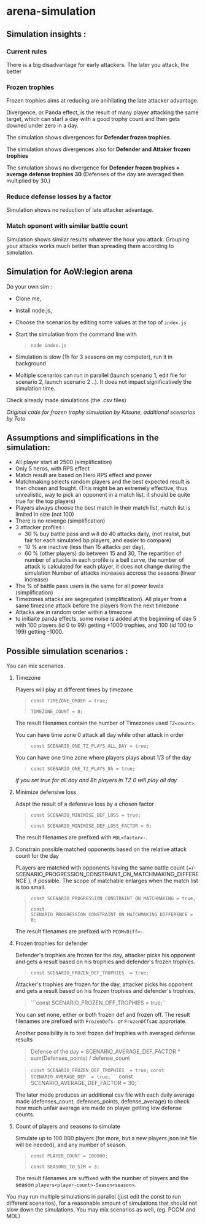 # arena-simulation

## Simulation insights :

### Current rules

There is a big disadvantage for early attackers. The later you attack, the better

### Frozen trophies

Frozen trophies aims at reducing are anihilating the late attacker advantage.

Divergence, or Panda effect, is the result of many player attacking the same target, which can start a day with a good trophy count and then gets downed under zero in a day.

The simulation shows divergences for **Defender frozen trophies**.

The simulation shows divergences also for **Defender and Attaker frozen trophies**

The simulation shows no divergence for **Defender frozen trophies + average defense trophies  30**  (Defenses of the day are averaged then multiplied by 30.)

### Reduce defense losses by a factor

Simulation shows no reduction of late attacker advantage.

### Match oponent with similar battle count

Simulation shows similar results whatever the hour you attack. Grouping your attacks works much better than spreading them according to simulation.


## Simulation for AoW:legion arena

Do your own sim :
- Clone me,
- Install node.js, 
- Choose the scenarios by editing some values at the top of `index.js`
- Start the simulation from the command line with 

    > `node index.js` 


- Simulation is slow (1h for 3 seasons on my computer), run it in background
- Multiple scenarios can run in parallel (launch scenario 1, edit file for scenario 2, launch scenario 2 ..). It does not impact significatively the simulation time.

Check already made simulations (the .csv files)

*Original code for frozen trophy simulation by Kitsune, additional scenarios by Toto*

## Assumptions and simplifications in the simulation:

- All player start at 2500 (simplification)
- Only 5 heros, with RPS effect
- Match result are based on Hero RPS effect and power
- Matchmaking selects random players and the best expected result is then chosen and fought. (This might be an extremely effective, thus unrealistic, way to pick an opponent in a match list, it should be quite true for the top players)
- Players always choose the best match in their match list, match list is limited in size (not 100)
- There is no revenge (simplification)
- 3 attacker profiles :
    - 30 % buy battle pass and will do 40 attacks daily, (not realist, but fair for each simulated bp players, and easier to compare)
    - 10 % are inactive (less than 15 attacks per day),
    - 60 % (other players) do between 15 and 30,
    The repartition of number of attacks in each profile is a bell curve, the number of attack is calculated for each player, it does not change during the simulation 
    Number of attacks increases accross the seasons (linear increase)
- The % of battle pass users is the same for all power levels (simplification)
- Timezones attacks are segregated (simplification). All player from a same timezone attack before the players from the next timezone
- Attacks are in random order within a timezone
- to initiaite panda effects, some noise is added at the beginning of day 5 with 100 players (id 0 to 99) getting +1000 trophies, and 100  (id 100 to 199) getting -1000. 

## Possible simulation scenarios :

You can mix scenarios.

1. Timezone

    Players will play at different times by timezone

    > ```const TIMEZONE_ORDER = true;```
    >
    > ```TIMEZONE_COUNT = 8;```

    The result filenames contain the number of Timezones used `TZ<count>`.

    You can have time zone 0 attack all day while other attack in order

    > ```const SCENARIO_ONE_TZ_PLAYS_ALL_DAY = true;```

    You can have one time zone where players plays about 1/3 of the day 

    > ```const SCENARIO_ONE_TZ_PLAYS_8h = true;```

    *if you set true for all day and 8h players in TZ 0 will play all day*


2. Minimize defensive loss
    
    Adapt the result of a defensive loss by a chosen factor

    > ```const SCENARIO_MINIMISE_DEF_LOSS = true;```
    >
    > ```const SCENARIO_MINIMISE_DEF_LOSS_FACTOR = 0;```


    The result filenames are prefixed with `MDL<factor>-`.

3. Constrain possible matched opponents based on the relative attack count for the day
    
    PLayers are matched with opponents having the same battle count (+/- SCENARIO_PROGRESSION_CONSTRAINT_ON_MATCHMAKING_DIFFERENCE ),  if possible. The scope of matchable enlarges when the match list is too small. 

    > ```const SCENARIO_PROGRESSION_CONSTRAINT_ON_MATCHMAKING = true;``` 
    >
    > ```const SCENARIO_PROGRESSION_CONSTRAINT_ON_MATCHMAKING_DIFFERENCE = 0;``` 

    The result filenames are prefixed with `PCOM<Diff>-`.

4. Frozen trophies for defender
    
    Defender's trophies are frozen for the day, attacker picks his opponent and gets a result based on his trophies and defender's frozen trophies.

    > ```const SCENARIO_FROZEN_DEF_TROPHIES  = true;```

    Attacker's trophies are frozen for the day, attacker picks his opponent and gets a result based on his frozen trophies and defender's trophies.

    > ```const SCENARIO_FROZEN_OFF_TROPHIES  = true;``

    You can set none, either or both frozen def and frozen off.
    The result filenames are prefixed with `FrozenDefs-` or `FrozenOffs`as approriate.
    

    Another possibility is to test frozen def trophies with averaged defense results 
    
    > Defense of the day = SCENARIO_AVERAGE_DEF_FACTOR * sum(Defenses_points) / defense_count


    > ```const SCENARIO_FROZEN_DEF_TROPHIES  = true;```
    > ```const SCENARIO_AVERAGE_DEF  = true;``
    > ```const SCENARIO_AVERAGE_DEF_FACTOR  = 30;``

    The later mode produces an additional csv file with each daily average made (defenses_count, defenses_points, defense_average) to check how much unfair average are made on player getting low defense counts.

5. Count of players and seasons to simulate

    Simulate up to 100 000 players (for more, but a new players.json init file will be needed), and any number of season.

    > ```const PLAYER_COUNT = 100000;``` 
    >
    > ```const SEASONS_TO_SIM = 3;```

    The result filenames are suffixed with the number of players and the season  `players<player-count>-Season<season>`.

You may run multiple simulations in parallel (just edit the const to run different scenarios), for a reasonable amount of simulations that should not slow down the simulations. You may mix scenarios as well, (eg. PCOM and MDL)





